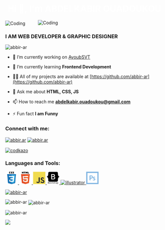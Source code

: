 <h1 align="center" style="color: #fff;" >Hi 👋, I'm ABDELKABIR OUADOUKOU</h1>
<img align="center" alt="Coding" width="1920" src="https://i.pinimg.com/originals/84/da/da/84dada0a5dcfd790700df3dd87897aef.gif" />

<img align="right" alt="Coding" width="400" src="https://i.pinimg.com/originals/6a/72/7f/6a727fbad9da6105c529b6a9dacd2826.gif" />

<h3>I AM WEB DEVELOPER & GRAPHIC DESIGNER</h3>

<p align="left"> <img src="https://komarev.com/ghpvc/?username=abbir-ar&label=Profile%20views&color=0e75b6&style=flat" alt="abbir-ar" /> </p>

  
- 🔭 I’m currently working on [AyoubSVT](https://AyoubSVT.com)

- 🌱 I’m currently learning **Frontend Development**

- 👨‍💻 All of my projects are available at [https://github.com/abbir-ar](https://github.com/abbir-ar)

- 💬 Ask me about **HTML, CSS, JS**

- 📫 How to reach me **abdelkabir.ouadoukou@gmail.com**

- ⚡ Fun fact **I am Funny**

<h3 align="left">Connect with me:</h3>
<p align="left">
<a href="https://instagram.com/abbir.ar" target="blank"><img align="center" src="https://raw.githubusercontent.com/rahuldkjain/github-profile-readme-generator/master/src/images/icons/Social/instagram.svg" alt="abbir.ar" height="30" width="40" /></a>
<a href="https://twitter.com/Abdoox7o" target="blank"><img align="center" src="https://raw.githubusercontent.com/rahuldkjain/github-profile-readme-generator/master/src/images/icons/Social/twitter.svg" alt="abbir.ar" height="30" width="40" /></a>
  
<a href="https://www.youtube.com/@codkazo" target="blank"><img align="center" src="https://raw.githubusercontent.com/rahuldkjain/github-profile-readme-generator/master/src/images/icons/Social/youtube.svg" alt="codkazo" height="30" width="40" /></a>
</p>
<h3 align="left">Languages and Tools:</h3>
<p align="left"> <a href="https://www.w3schools.com/css/" target="_blank" rel="noreferrer"> <img src="https://raw.githubusercontent.com/devicons/devicon/master/icons/css3/css3-original-wordmark.svg" alt="css3" width="40" height="40"/> </a> <a href="https://www.w3.org/html/" target="_blank" rel="noreferrer"> <img src="https://raw.githubusercontent.com/devicons/devicon/master/icons/html5/html5-original-wordmark.svg" alt="html5" width="40" height="40"/> </a>
  <a href="https://developer.mozilla.org/en-US/docs/Web/JavaScript" target="_blank" rel="noreferrer"> <img src="https://raw.githubusercontent.com/devicons/devicon/master/icons/javascript/javascript-original.svg" alt="javascript" width="40" height="40"/> </a>
   <a href="https://getbootstrap.com" target="_blank" rel="noreferrer"> <img src="https://raw.githubusercontent.com/devicons/devicon/master/icons/bootstrap/bootstrap-plain-wordmark.svg" alt="bootstrap" width="40" height="40"/> </a><a href="https://www.adobe.com/in/products/illustrator.html" target="_blank" rel="noreferrer"> <img src="https://www.vectorlogo.zone/logos/adobe_illustrator/adobe_illustrator-icon.svg" alt="illustrator" width="40" height="40"/> </a>  <a href="https://www.photoshop.com/en" target="_blank" rel="noreferrer"> <img src="https://raw.githubusercontent.com/devicons/devicon/master/icons/photoshop/photoshop-line.svg" alt="photoshop" width="40" height="40"/> </a> </p>

<p align="left"> <a href="https://github.com/ryo-ma/github-profile-trophy"><img src="https://github-profile-trophy.vercel.app/?username=abbir-ar&&theme=tokyonight" alt="abbir-ar" /></a> </p>

<p><img align="left" src="https://github-readme-stats.vercel.app/api/top-langs?username=abbir-ar&show_icons=true&locale=en&layout=compact&theme=tokyonight" alt="abbir-ar" /></p>

<p>&nbsp;<img align="center" src="https://github-readme-stats.vercel.app/api?username=abbir-ar&show_icons=true&locale=en&theme=tokyonight" alt="abbir-ar" /></p>

<p><img align="center" src="https://github-readme-streak-stats.herokuapp.com/?user=abbir-ar&&theme=tokyonight" alt="abbir-ar" /></p>

[<img src="https://img.shields.io/badge/Gmail-abdelkabir.ouadoukou@gmail.com-informational?style=for-the-badge&labelColor=black&logo=gmail&logoColor=7752FE&&color=190482"/>][gmail]


[gmail]: mailto:abdelkabir.ouadoukou@gmail.com

<!---
![abbir.ar](https://cdnb.artstation.com/p/assets/images/images/024/538/827/original/pixel-jeff-clipa-s.gif?alt=media&token=91c0c7b2-93c3-4029-b011-1a8703c5730d)
<img align="right" alt="Coding" width="400" src="https://media.tenor.com/rePDfDWO3XoAAAAd/hacking.gif">
https://cdn.dribbble.com/users/1162077/screenshots/3848914/programmer.gif
- 💞️ I’m looking to collaborate on ...
abbir-ar/abbir-ar is a ✨ special ✨ repository because its `README.md` (this file) appears on your GitHub profile.
You can click the Preview link to take a look at your changes.
--->
